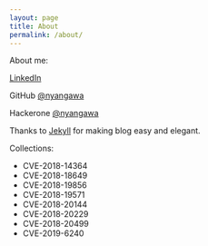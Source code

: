 ```yaml
---
layout: page
title: About
permalink: /about/
---
```


About me: 

[LinkedIn](https://www.linkedin.com/in/%E8%8D%A3%E7%86%99-%E9%BB%8E-31398239/)

GitHub [@nyangawa](https://github.com/nyangawa)

Hackerone [@nyangawa](https://hackerone.com/nyangawa)

Thanks to [Jekyll](https://jekyllrb.com/) for making blog easy and elegant.

Collections:
- CVE-2018-14364
- CVE-2018-18649
- CVE-2018-19856
- CVE-2018-19571
- CVE-2018-20144
- CVE-2018-20229
- CVE-2018-20499
- CVE-2019-6240
